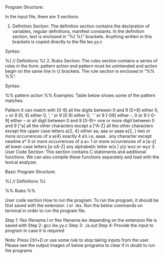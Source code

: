 Program Structure: 

In the input file, there are 3 sections: 

1. Definition Section: The definition section contains the declaration of variables, regular definitions, manifest constants. In the definition section, text is enclosed in “%{ %}” brackets. Anything written in this brackets is copied directly to the file lex.yy.c

Syntax: 

%{
   // Definitions
%}
2. Rules Section: The rules section contains a series of rules in the form: pattern action and pattern must be unintended and action begin on the same line in {} brackets. The rule section is enclosed in “%% %%”. 

Syntax:  

%%
pattern  action
%%
Examples: Table below shows some of the pattern matches.  

Pattern	It can match with
[0-9]	all the digits between 0 and 9
[0+9]	either 0, + or 9
[0, 9]	either 0, ‘, ‘ or 9
[0 9]	either 0, ‘ ‘ or 9
[-09]	either -, 0 or 9
[-0-9]	either – or all digit between 0 and 9
[0-9]+	one or more digit between 0 and 9
[^a]	all the other characters except a
[^A-Z]	all the other characters except the upper case letters
a{2, 4}	either aa, aaa or aaaa
a{2, }	two or more occurrences of a
a{4}	exactly 4 a’s i.e, aaaa
.	any character except newline
a*	0 or more occurrences of a
a+	1 or more occurrences of a
[a-z]	all lower case letters
[a-zA-Z]	any alphabetic letter
w(x | y)z	wxz or wyz
3. User Code Section: This section contains C statements and additional functions. We can also compile these functions separately and load with the lexical analyzer.

Basic Program Structure:  

%{
// Definitions
%}

%%
Rules
%%

User code section
How to run the program: 
To run the program, it should be first saved with the extension .l or .lex. Run the below commands on terminal in order to run the program file. 

Step 1: flex filename.l or flex filename.lex depending on the extension file is saved with 
Step 2: gcc lex.yy.c 
Step 3: ./a.out 
Step 4: Provide the input to program in case it is required

Note: Press Ctrl+D or use some rule to stop taking inputs from the user. Please see the output images of below programs to clear if in doubt to run the programs
